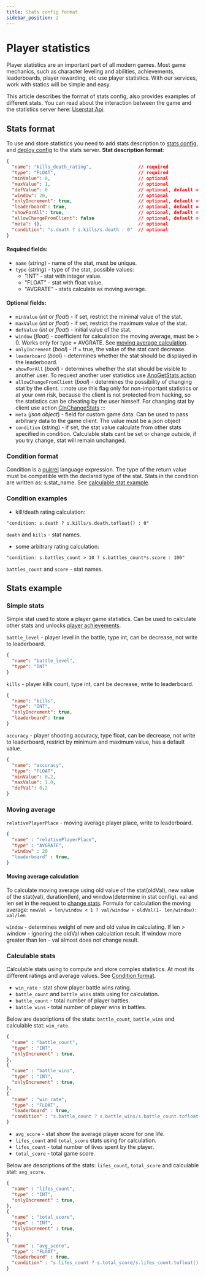 ```yaml
---
title: Stats config format
sidebar_position: 2
---
```


# Player statistics

Player statistics are an important part of all modern games. Most game mechanics, such as character leveling and abilities, achievements, leaderboards, player rewarding, etc use player statistics.
With our services, work with statics will be simple and easy.

This article describes the format of stats config, also provides examples of different stats.
You can read about the interaction between the game and the statistics server here: [Userstat Api](userstat-api).

## Stats format

To use and store statistics you need to add stats description to [stats config](gui-description#stats-config-editing), and [deploy config](gui-description#deploy-configs) to the stats server.
**Stat description format**:

```json
{
  "name": "kills_death_rating",                 // required
  "type": "FLOAT",                              // required
  "minValue": 0,                                // optional
  "maxValue": 1,                                // optional
  "defValue": 0                                 // optional, default = 0
  "window": 20,                                 // optional
  "onlyIncrement": true,                        // optional, default = false
  "leaderboard": true,                          // optional, default = false
  "showForAll": true,                           // optional, default = false
  "allowChangeFromClient": false                // optional, default = false
  "meta": {},                                   // optional
  "condition": "s.death ? s.kills/s.death : 0"  // optional
}
```

#### Required fields:

- `name` (_string_) - name of the stat, must be unique.
- `type` (_string_) - type of the stat, possible values:
  - "INT" - stat with integer value.
  - "FLOAT" - stat with float value.
  - "AVGRATE" - stats calculate as moving average.

#### Optional fields:

- `minValue` (_int or float_) - if set, restrict the minimal value of the stat.
- `maxValue` (_int or float_) - if set, restrict the maximum value of the stat.
- `defValue` (_int or float_) - initial value of the stat.
- `window` (_float_) - coefficient for calculation the moving average, must be > 0. Works only for type = AVGRATE. See [moving average calculation](#moving-average).
- `onlyIncrement` (_bool_) - if = true, the value of the stat cant decrease.
- `leaderboard` (_bool_) - determines whether the stat should be displayed in the leaderboard.
- `showForAll` (_bool_) - determines whether the stat should be visible to another user. To request another user statistics use [AnoGetStats action](userstat-api#get-another-user-unlocks)
- `allowChangeFromClient` (_bool_) - determines the possibility of changing stat by the client.
  :::note
  use this flag only for non-important statistics or at your own risk, because the client is not protected from hacking, so the statistics can be cheating by the user himself. For changing stat by client use action [ClnChangeStats](userstat-api#clnchangestats)
  :::
- `meta` (_json object_) - field for custom game data. Can be used to pass arbitrary data to the game client. The value must be a json object
- `condition` (_string_) - if set, the stat value calculate from other stats specified in condition. Calculable stats cant be set or change outside, if you try change, stat will remain unchanged.

### Condition format

Condition is a [quirrel](https://quirrel.io/doc/index.html) language expression. The type of the return value must be compatible with the declared type of the stat.
Stats in the condition are written as: s.stat_name. See [calculable stat example](#calculable-stats).

### Condition examples

- kill/death rating calculation:

```
"condition: s.death ? s.kills/s.death.tofloat() : 0"
```

`death` and `kills` - stat names.

- some arbitrary rating calculation:

```
"condition: s.battles_count > 10 ? s.battles_count*s.score : 100"
```

`battles_count` and `score` - stat names.

## Stats example

### Simple stats

Simple stat used to store a player game statistics. Can be used to calculate other stats and unlocks [player achievements](unlocks-config-format#player-achievements).

`battle_level` - player level in the battle, type int, can be decrease, not write to leaderboard.

```json
{
  "name": "battle_level",
  "type": "INT"
}
```

`kills` - player kills count, type int, cant be decrease, write to leaderboard.

```json
{
  "name": "kills",
  "type": "INT",
  "onlyIncrement": true,
  "leaderboard": true
}
```

`accuracy` - player shooting accuracy, type float, can be decrease, not write to leaderboard, restrict by minimum and maximum value, has a default value.

```json
{
  "name": "accuracy",
  "type": "FLOAT",
  "minValue": 0.2,
  "maxValue": 1.0,
  "defVal": 0.2
}
```

### Moving average

`relativePlayerPlace` - moving average player place, write to leaderboard.

```json
{
  "name" : "relativePlayerPlace",
  "type" : "AVGRATE",
  "window" : 20
  "leaderboard" : true,
}
```

#### Moving average calculation

To calculate moving average using old value of the stat(oldVal), new value of the stat(val), duration(len), and window(determine in stat config). val and len set in the request to [change stats](userstat-api#userstat-api).
Formula for calculation the moving average: `newVal = len/window < 1 ? val/window + oldVal(1- len/window): val/len`

`window` - determines weight of new and old value in calculating.
If len > window - ignoring the oldVal when calculation result.
If window more greater than len - val almost does not change result.

### Calculable stats

Calculable stats using to compute and store complex statistics. At most its different ratings and average values. See [Condition format](#condition-format).

- `win_rate` - stat show player battle wins rating.
- `battle_count` and `battle_wins` stats using for calculation.
- `battle_count` - total number of player battles.
- `battle_wins` - total number of player wins in battles.

Below are descriptions of the stats: `battle_count`, `battle_wins` and calculable stat: `win_rate`.

```json
{
  "name" : "battle_count",
  "type" : "INT",
  "onlyIncrement" : true,
},
{
  "name" : "battle_wins",
  "type" : "INT",
  "onlyIncrement" : true,
},
{
  "name" : "win_rate",
  "type" : "FLOAT",
  "leaderboard" : true,
  "condition" : "s.battle_count ? s.battle_wins/s.battle_count.tofloat() : 0"
}
```

- `avg_score` - stat show the average player score for one life.
- `lifes_count` and `total_score` stats using for calculation.
- `lifes_count` - total number of lives spent by the player.
- `total_score` - total game score.

Below are descriptions of the stats: `lifes_count`, `total_score` and calculable stat: `avg_score`.

```json
{
  "name" : "lifes_count",
  "type" : "INT",
  "onlyIncrement" : true,
},
{
  "name" : "total_score",
  "type" : "INT",
  "onlyIncrement" : true,
},
{
  "name" : "avg_score",
  "type" : "FLOAT",
  "leaderboard" : true,
  "condition" : "s.lifes_count ? s.total_score/s.lifes_count.tofloat() : 0"
}
```
